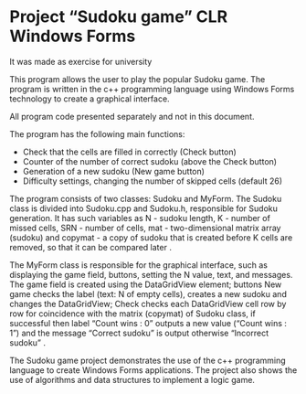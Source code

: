 # Project “Sudoku game” CLR Windows Forms
It was made as exercise for university

This program allows the user to play the popular Sudoku game. The program is written in the c++ programming language using Windows Forms technology to create a graphical interface.

All program code presented separately and not in this document.

The program has the following main functions:
- Check that the cells are filled in correctly (Check button)
- Counter of the number of correct sudoku (above the Check button)
- Generation of a new sudoku (New game button)
- Difficulty settings, changing the number of skipped cells (default 26)



The program consists of two classes: Sudoku and MyForm. The Sudoku class is divided into Sudoku.cpp and Sudoku.h, responsible for Sudoku generation. It has such variables as N - sudoku length, K - number of missed cells, SRN - number of cells, mat - two-dimensional matrix array (sudoku) and copymat - a copy of sudoku that is created before K cells are removed, so that it can be compared later .

The MyForm class is responsible for the graphical interface, such as displaying the game field, buttons, setting the N value, text, and messages. The game field is created using the DataGridView element; buttons New game checks the label (text: N of empty cells), creates a new sudoku and changes the DataGridView; Check checks each DataGridView cell row by row for coincidence with the matrix (copymat) of Sudoku class, if successful then label “Count wins : 0” outputs a new value (“Count wins : 1”) and the message “Correct sudoku” is output otherwise “Incorrect sudoku” .



The Sudoku game project demonstrates the use of the c++ programming language to create Windows Forms applications. The project also shows the use of algorithms and data structures to implement a logic game.
